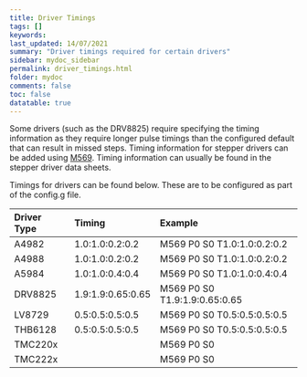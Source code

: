 ```yaml
---
title: Driver Timings
tags: []
keywords: 
last_updated: 14/07/2021
summary: "Driver timings required for certain drivers"
sidebar: mydoc_sidebar
permalink: driver_timings.html
folder: mydoc
comments: false
toc: false
datatable: true
---
```


Some drivers (such as the DRV8825) require specifying the timing information as they require longer pulse timings than the configured default that can result in missed steps. Timing information for stepper drivers can be added using [M569](https://docs.duet3d.com/en/User_manual/Reference/Gcodes#m569-set-motor-driver-direction-enable-polarity-mode-and-step-pulse-timing). Timing information can usually be found in the stepper driver data sheets.  

Timings for drivers can be found below. These are to be configured as part of the config.g file.

<div class="datatable-begin"></div>

| Driver Type      | Timing       | Example  |
| :------------- |:-------------| :---------------|
| A4982           | 1.0:1.0:0.2:0.2          | M569 P0 S0 T1.0:1.0:0.2:0.2            |
| A4988     | 1.0:1.0:0.2:0.2          | M569 P0 S0 T1.0:1.0:0.2:0.2           |
| A5984   | 1.0:1.0:0.4:0.4          | M569 P0 S0 T1.0:1.0:0.4:0.4             |
| DRV8825   | 1.9:1.9:0.65:0.65          | M569 P0 S0 T1.9:1.9:0.65:0.65             |
| LV8729| 0.5:0.5:0.5:0.5          | M569 P0 S0 T0.5:0.5:0.5:0.5             |
| THB6128  | 0.5:0.5:0.5:0.5          | M569 P0 S0 T0.5:0.5:0.5:0.5             |
| TMC220x   |           | M569 P0 S0              |
| TMC222x   |           | M569 P0 S0             |

<div class="datatable-end"></div>
